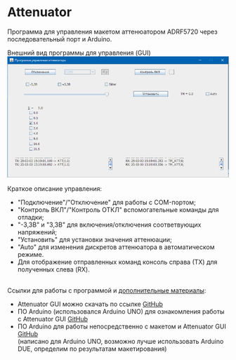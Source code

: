 # Attenuator

Программа для управления макетом аттенюатором ADRF5720 через последовательный порт и Arduino. 


Внешний вид программы для управления (GUI) <br>
![view](https://github.com/volkovartiam/Attenuator/blob/main/src/main/java/volkov/artiam/arduinoSketch/Attenuator_GUI.PNG?raw=true) <br>

Краткое описание управления:
- "Подключение"/"Отключение" для работы с COM-портом;
- "Контроль ВКЛ"/"Контроль ОТКЛ" вспомогательные команды для отладки;
- "-3,3В" и "3,3В" для включения/отключения соответвующих напряжений;
- "Установить" для установки значения аттенюации;
- "Auto" для изменения дискретов аттенюатора в автоматическом режиме.
- Для отображение отправленных команд консоль справа (ТХ) для полученных слева (RX).
 <br> <br>

Ссылки для работы с программой и [дополнительные материалы](https://github.com/volkovartiam/Attenuator/tree/main/src/main/java/volkov/artiam/arduinoSketch):
- Attenuator GUI можно скачать по ссылке [GitHub](https://github.com/volkovartiam/Attenuator/blob/main/target/Attenuator-0.0.1-SNAPSHOT.jar) <br>
- ПО Arduino (использовался Arduino UNO) для ознакомления работы с Attenuator GUI [GitHub](https://github.com/volkovartiam/Attenuator/blob/main/src/main/java/volkov/artiam/arduinoSketch/ArduinoMaster_SPI_GUI/ArduinoMaster_SPI_GUI.ino) <br>
- ПО Arduino для работы непосредственно с макетом и Attenuator GUI [GitHub](https://github.com/volkovartiam/Attenuator/blob/main/src/main/java/volkov/artiam/arduinoSketch/ArduinoMasterSPI/ArduinoMasterSPI.ino) <br>
(написано для Arduino UNO, возможно лучше использовать Arduino DUE, определим по результатам макетирования)


